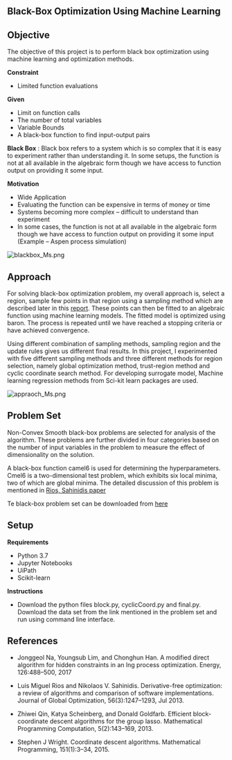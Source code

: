 
## Black-Box Optimization Using Machine Learning

## Objective

The objective of this project is to perform black box optimization using machine learning and optimization methods.

<b>Constraint</b>
- Limited function evaluations

<b>Given</b>
- Limit on function calls
- The number of total variables
- Variable Bounds
- A black-box function to find input-output pairs

<b>Black Box</b> : Black box refers to a system which is so complex that it is easy to experiment rather than understanding it. In some setups, the function is not at all available in the algebraic form though we have access to function output on providing it some input. 

<b> Motivation </b>
- Wide Application 
- Evaluating the function can be expensive in terms of money or time
- Systems becoming more complex – difficult to understand than experiment
- In some cases, the function is not at all available in the algebraic form though we have access to function output on providing it some input (Example – Aspen process simulation)


![blackbox_Ms.png](attachment:blackbox_Ms.png)

## Approach

For solving black-box optimization problem, my overall approach is, select a region, sample few points in that region using a sampling method which are described later in this [report](\MS_Report_Swapnil). These points can then be fitted to an algebraic function using machine learning models. The fitted model is optimized using baron. The process is repeated
until we have reached a stopping criteria or have achieved convergence.

Using different combination of sampling methods, sampling region and the update rules gives us different final results. In this project, I experimented with five different sampling methods and three different methods for region selection, namely global optimization method, trust-region method and cyclic coordinate search method. For developing surrogate model, Machine learning regression methods from Sci-kit learn packages are used. 

![appraoch_Ms.png](attachment:appraoch_Ms.png)

## Problem Set

Non-Convex Smooth black-box problems are selected for analysis of the algorithm. These problems are further divided in four categories based on the number of input variables in the problem to measure the effect of dimensionality on the solution. 

A black-box function camel6 is used for determining the hyperparameters. Cmel6 is a two-dimensional test problem, which exhibits six local minima, two of which are global minima. The detailed discussion of this problem is mentioned in [Rios, Sahinidis paper](https://link.springer.com/article/10.1007/s10898-012-9951-y)

Te black-box problem set can be downloaded from [here](http://archimedes.cheme.cmu.edu/?q=dfocomp)

## Setup

<b>Requirements</b>
- Python 3.7
- Jupyter Notebooks
- UiPath
- Scikit-learn
        
<b>Instructions</b>
- Download the python files block.py, cyclicCoord.py and final.py. Download the data set from the link mentioned in the problem set and run using command line interface. 

## References

- Jonggeol Na, Youngsub Lim, and Chonghun Han. A modified direct algorithm for hidden constraints in an lng process optimization. Energy, 126:488–500, 2017
    
- Luis Miguel Rios and Nikolaos V. Sahinidis. Derivative-free optimization: a review of algorithms and comparison of software implementations. Journal of Global Optimization, 56(3):1247–1293, Jul 2013.

- Zhiwei Qin, Katya Scheinberg, and Donald Goldfarb. Efficient block-coordinate descent algorithms for the group lasso. Mathematical Programming Computation, 5(2):143–169, 2013.
    
- Stephen J Wright. Coordinate descent algorithms. Mathematical Programming, 151(1):3–34, 2015.

